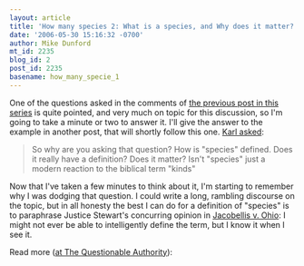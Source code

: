 ```yaml
---
layout: article
title: 'How many species 2: What is a species, and Why does it matter?'
date: '2006-05-30 15:16:32 -0700'
author: Mike Dunford
mt_id: 2235
blog_id: 2
post_id: 2235
basename: how_many_specie_1
---
```

One of the questions asked in the comments of [the previous post in this series](http://thequestionableauthority.blogspot.com/2006/05/how-many-species.html) is quite pointed, and very much on topic for this discussion, so I'm going to take a minute or two to answer it. I'll give the answer to the example in another post, that will shortly follow this one. [Karl asked](http://thequestionableauthority.blogspot.com/2006/05/how-many-species.html#114877080699058496): 

> So why are you asking that question? How is "species" defined. Does it really have a definition? Does it matter? Isn't "species" just a modern reaction to the biblical term "kinds"

Now that I've taken a few minutes to think about it, I'm starting to remember why I was dodging that question. I could write a long, rambling discourse on the topic, but in all honesty the best I can do for a definition of "species" is to paraphrase Justice Stewart's concurring opinion in [Jacobellis v. Ohio](http://caselaw.lp.findlaw.com/scripts/getcase.pl?court=us&amp;vol=378&amp;amp;invol=184): I might not ever be able to intelligently define the term, but I know it when I see it.

Read more ([at The Questionable Authority](http://thequestionableauthority.blogspot.com/2006/05/how-many-species-2-what-is-species-and.html)):
